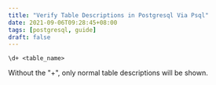 ```yaml
---
title: "Verify Table Descriptions in Postgresql Via Psql"
date: 2021-09-06T09:28:45+08:00
tags: [postgresql, guide]
draft: false
---
```


```
\d+ <table_name>
```

Without the "+", only normal table descriptions will be shown.
